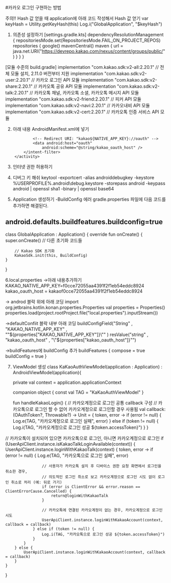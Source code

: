 #카카오 로그인 구현하는 방법

주의!! Hash 값 얻을 때 application에 아래 코드 작성해서 Hash 값 얻기
var keyHash = Utility.getKeyHash(this)
Log.i("GlobalApplication", "$keyHash")


1. 의존성 설정하기
[settings.gradle.kts]
dependencyResolutionManagement {
    repositoriesMode.set(RepositoriesMode.FAIL_ON_PROJECT_REPOS)
    repositories {
        google()
        mavenCentral()
        maven { url = java.net.URI("https://devrepo.kakao.com/nexus/content/groups/public/") }
    }
}

[모듈 수준의 build.gradle]
  implementation "com.kakao.sdk:v2-all:2.20.1" // 전체 모듈 설치, 2.11.0 버전부터 지원
  implementation "com.kakao.sdk:v2-user:2.20.1" // 카카오 로그인 API 모듈
  implementation "com.kakao.sdk:v2-share:2.20.1" // 카카오톡 공유 API 모듈
  implementation "com.kakao.sdk:v2-talk:2.20.1" // 카카오톡 채널, 카카오톡 소셜, 카카오톡 메시지 API 모듈
  implementation "com.kakao.sdk:v2-friend:2.20.1" // 피커 API 모듈
  implementation "com.kakao.sdk:v2-navi:2.20.1" // 카카오내비 API 모듈
  implementation "com.kakao.sdk:v2-cert:2.20.1" // 카카오톡 인증 서비스 API 모듈

2. 아래 내용 AndroidManifest.xml에 넣기

<activity
            android:name="com.kakao.sdk.auth.AuthCodeHandlerActivity"
            android:exported="true">
            <intent-filter>
                <action android:name="android.intent.action.VIEW" />
                <category android:name="android.intent.category.DEFAULT" />
                <category android:name="android.intent.category.BROWSABLE" />

                <!-- Redirect URI: "kakao${NATIVE_APP_KEY}://oauth" -->
                <data android:host="oauth"
                    android:scheme="@string/kakao_oauth_host" />
            </intent-filter>
        </activity>



3. 인터넷 권한 허용하기
    <uses-permission android:name="android.permission.INTERNET" />




4. 디버그 키 해쉬
keytool -exportcert -alias androiddebugkey -keystore %USERPROFILE%\.android\debug.keystore -storepass android -keypass android | openssl sha1 -binary | openssl base64




5. Application 생성하기
-BuildConfig 에러
gradle.properties 파일에 다음 코드를 추가하면 해결된다.

android.defaults.buildfeatures.buildconfig=true
-
class GlobalApplication : Application() {
    override fun onCreate() {
        super.onCreate()
        // 다른 초기화 코드들

        // Kakao SDK 초기화
        KakaoSdk.init(this, BuildConfig)
    }
}

6.local.properties
->아래 내용추가하기
KAKAO_NATIVE_APP_KEY=f0cce72055aa4391f2f1eb54eddc8924
kakao_oauth_host = kakaof0cce72055aa4391f2f1eb54eddc8924



-> androd 블락 위에 아래 코딩
import org.jetbrains.kotlin.konan.properties.Properties
val properties = Properties()
properties.load(project.rootProject.file("local.properties").inputStream())

->defaultConfiit 블락 내부 아래 코딩
buildConfigField("String" , "KAKAO_NATIVE_APP_KEY" ,
            "\"${properties["KAKAO_NATIVE_APP_KEY"]}\""
        )
        resValue("string" , "kakao_oauth_host" , "\"${properties["kakao_oauth_host"]}\"")

->buildFeatures에 buildConfig 추가
buildFeatures {
        compose = true
        buildConfig = true
    }





7. ViewModel 생성
class KaKaoAuthViewModel(application : Application) : AndroidViewModel(application){

    private val context = application.applicationContext

    companion object {
        const val TAG = "KaKaoAuthViewModel"
    }

    fun handleKakaoLogin() {
        // 카카오계정으로 로그인 공통 callback 구성
// 카카오톡으로 로그인 할 수 없어 카카오계정으로 로그인할 경우 사용됨
        val callback: (OAuthToken?, Throwable?) -> Unit = { token, error ->
            if (error != null) {
                Log.e(TAG, "카카오계정으로 로그인 실패", error)
            } else if (token != null) {
                Log.i(TAG, "카카오계정으로 로그인 성공 ${token.accessToken}")
            }
        }

// 카카오톡이 설치되어 있으면 카카오톡으로 로그인, 아니면 카카오계정으로 로그인
        if (UserApiClient.instance.isKakaoTalkLoginAvailable(context)) {
            UserApiClient.instance.loginWithKakaoTalk(context) { token, error ->
                if (error != null) {
                    Log.e(TAG, "카카오톡으로 로그인 실패", error)

                    // 사용자가 카카오톡 설치 후 디바이스 권한 요청 화면에서 로그인을 취소한 경우,
                    // 의도적인 로그인 취소로 보고 카카오계정으로 로그인 시도 없이 로그인 취소로 처리 (예: 뒤로 가기)
                    if (error is ClientError && error.reason == ClientErrorCause.Cancelled) {
                        return@loginWithKakaoTalk
                    }

                    // 카카오톡에 연결된 카카오계정이 없는 경우, 카카오계정으로 로그인 시도
                    UserApiClient.instance.loginWithKakaoAccount(context, callback = callback)
                } else if (token != null) {
                    Log.i(TAG, "카카오톡으로 로그인 성공 ${token.accessToken}")
                }
            }
        } else {
            UserApiClient.instance.loginWithKakaoAccount(context, callback = callback)
        }
    }

}
